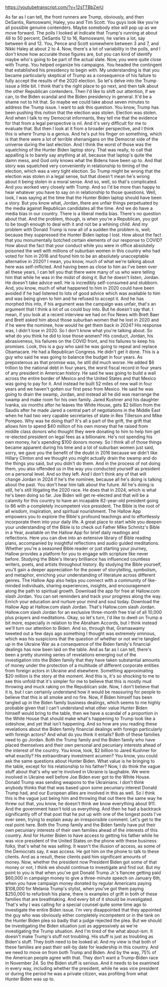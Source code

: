 https://youtubetranscript.com/?v=12sTTBbZerU

 As far as I can tell, the front runners are Trump, obviously, and then DeSantis, Ramoswami, Haley, you and Tim Scott. You guys look like you're all possible genuine contenders. Maybe somebody else will pop up as we move forward. The polls I looked at indicate that Trump's running at about 48 to 50 percent, DeSantis 12 to 16, Ramoswami, he varies a lot, say between 6 and 12. You, Pence and Scott somewhere between 3 and 7, and Nikki Haley at about 2 to 4. Now, there's a lot of variability in the polls, and I don't know how accurate those figures are, but you can kind of identify maybe who's going to be part of the actual slate. Now, you were quite close with Trump. You helped organize his campaigns. You headed the contingent that established his presidency to begin with. My understanding is that you became particularly skeptical of Trump as a consequence of his failure to fully accept the results of the 2020 election. So let's delve into the Trump issue a little bit. I think that's the right place to go next, and then talk about the other Republican contenders. Then I'd like to shift our attention, if we can, to the Biden scandal and the Biden presidency in general. It'd be a shame not to hit that. So maybe we could take about seven minutes to address the Trump issue. I want to ask this question. You know, Trump has been pushing this notion that the election was stolen. Election was stolen. And when I talk to my Democrat informants, they tell me that the evidence for that from a legal perspective is nil. And it's very difficult for me to evaluate that. But then I look at it from a broader perspective, and I think this is where Trump is a genius. And he's put his finger on something, which is that there were a lot of terrible shenanigans on the Democrat side of the universe during the last election. And I think the worst of those was the squelching of the Hunter Biden laptop story. That was really, to call that appalling is to barely say anything at all, because that laptop's quite the damn mess, and God only knows what the Bidens have been up to. And that story was squelched very conveniently in relationship to timing of the election, which was a very tight election. So Trump might be wrong that the election was stolen in a legal sense, but that doesn't mean he's wrong about it being stolen in a moral sense. And so, well, so that's complicated. And you worked very closely with Trump. And so I'd be more than happy to hear whatever you have to say on in relationship to those questions. Well, look, I was saying at the time that the Hunter Biden laptop should have been a story. But you know what, Jordan, there are unfair things perpetuated by the media against Republican candidates all the time. And we do have a media bias in our country. There is a liberal media bias. There's no question about that. And the problem, though, is when you're a Republican, you got to be tough enough to deal with it and not be a whining child. And my problem with Donald Trump is now all of a sudden the problem is, well, because they suppressed the Hunter Biden laptop I lost. How about the fact that you monumentally botched certain elements of our response to COVID? How about the fact that your conduct while you were in office absolutely poisoned the well with millions of suburban women in this country who had voted for him in 2016 and found him to be an absolutely unacceptable alternative in 2020? I mean, you know, much of what we're talking about here was self-inflicted. And having been as close to him as I've been over all these years, I can tell you that there were many of us who were telling him that while he was in the midst of doing it. But he doesn't listen, Jordan. He doesn't take advice well. He is incredibly self-consumed and stubborn. And, you know, much of what happened to him in 2020 could have been avoided if he had listened to lots of good advice which was available to him and was being given to him and he refused to accept it. And he has morphed this into, if his argument was the campaign was unfair, that's an argument that I think a lot of us could buy into. But he doesn't say that. I mean, if you look at a recent interview we had on Fox News with Brett Baer and Brett asked him about those suburban women that he lost in 2020 and if he were the nominee, how would he get them back in 2024? His response was, I didn't lose in 2020. So I don't know what you're talking about. So what do you think he did to lose those women? His conduct, Jordan, his abrasiveness, his failures on the COVID front, and his failures to keep his promises. Look, this is a guy who said he was going to repeal and replace Obamacare. He had a Republican Congress. He didn't get it done. This is a guy who said he was going to balance the budget in four years. As preposterous as that promise was, he still did much worse. He added $6 trillion to the national debt in four years, the worst fiscal record in four years of any president in American history. He said he was going to build a wall across the entire border of Mexico and the United States and that Mexico was going to pay for it. And instead he built 52 miles of new wall in four years and we haven't gotten our first peso from Mexico. He said he was going to drain the swamp, Jordan, and instead all he did was rearrange the swamp and make room for his own family. Jared Kushner and his daughter Ivanka, six months after he leaves the White House, gets $2 billion from the Saudis after he made Jared a central part of negotiations in the Middle East when he had two very capable secretaries of state in Rex Tillerson and Mike Pompeo. Why was he doing that? It's all a part of the grift, the grift that allows him to spend $40 million of his own money that he raised from middle class donors who thought they were donating to him to help him get re-elected president on legal fees as a billionaire. He's not spending his own money, he's spending $100 donors money. So I think all of those things became apparent during his time and a lot of suburban women just said, sorry, we gave you the benefit of the doubt in 2016 because we didn't like Hillary Clinton and we thought you might actually drain the swamp and do the things you said, but you didn't do them. And in the process of not doing them, you also offended us in the way you conducted yourself as president on a personal level. And so they left. And I don't think any of that will change Jordan in 2024 if he's the nominee, because all he's doing is talking about the past. You don't hear him talk about the future. All he's doing is still, he's still litigating the 2020 race. He does that in 2024, which is what he's been doing so far. Joe Biden will get re-elected and that will be a calamity for this country to have an incapable 82-year-old president going to 86 with a completely incompetent vice president. The Bible is the root of all wisdom, inspiration, and spiritual nourishment. The Hallow App empowers you to explore the Bible's profound teachings and to effortlessly incorporate them into your daily life. A great place to start while you deepen your understanding of the Bible is to check out Father Mike Schmitz's Bible in a Year, available on the Hallow App for brief daily readings and reflections. Here you can dive into an extensive library of Bible reading plans, accompanied by insightful reflections and audio guided meditations. Whether you're a seasoned Bible reader or just starting your journey, Hallow provides a platform for you to engage with scripture like never before. Studying the Bible's literary brilliance has influenced countless writers, poets, and artists throughout history. By studying the Bible yourself, you'll gain a deeper appreciation for the power of storytelling, symbolism, and metaphor, enriching your understanding of literature across different genres. The Hallow App also helps you connect with a community of like-minded individuals, sharing experiences, insights, and encouragement along the path to spiritual growth. Download the app for free at Hallow.com slash Jordan. You can set reminders and track your progress along the way. Enrich your education and nurture your mind and soul today. Download the Hallow App at Hallow.com slash Jordan. That's Hallow.com slash Jordan. Hallow.com slash Jordan for an exclusive three-month free trial of all 10,000 plus prayers and meditations. Okay, so let's turn, I'd like to dwell on Trump a bit more, especially in relation to the Abraham Accords, but I think instead we'll turn our attention to Biden. And so, through that, Gramaswamy tweeted out a few days ago something I thought was extremely ominous, which was his suspicions that the question of whether or not we're tangled up in the Ukraine War as a consequence of the Biden family's financial dealings has now been laid on the table. And as far as I can tell, there's been a pretty stunning series of revelations emerging out of the investigation into the Biden family that they have taken substantial amounts of money under the protection of a multitude of different corporate entities from foreign actors in Ukraine and elsewhere. Something approximating $20 million is the story at the moment. And this is, it's so shocking to me to see this unfold that it's simpler for me to believe that this is mostly mud throwing and muck raking on the Republican side. Now, I don't believe that it is, but I can certainly understand how it would be reassuring for people to believe that this is all smoke and no fire. Now, if Biden himself has been tangled up in the Biden family business dealings, which seems to me highly probable given that I can't understand what other value Hunter Biden himself would bring to the table, then we have a scandal of a proportion in the White House that should make what's happening to Trump look like a sideshow, and yet that isn't happening. And so how are you reading these revelations about the Biden family financial dealings with foreign particularly with foreign actors? And what do you think it entails? Both of these families need to go Jordan. Both the Trump family and the Biden family who have placed themselves and their own personal and pecuniary interests ahead of the interest of the country. You know, look, $2 billion to Jared Kushner for what exactly? His extraordinary investment acumen? You know, you could ask the same questions about Hunter Biden. What value is he bringing to the table, except for his relationship to his father? Now, I do think the vague stuff about that's why we're involved in Ukraine is laughable. We were involved in Ukraine well before Joe Biden ever got to the White House. Donald Trump was sending weapons to the Ukrainians. I don't think anybody thinks that that was based upon some pecuniary interest Donald Trump had, and our European allies are involved in this as well. So I think this is the vague just being him and throwing that out there the same way he threw out that, you know, he doesn't think we know everything about 911. And the government hasn't told us everything. And then he had a backtrack significantly off of that post that he put up with one of the longest posts I've ever seen, trying to explain away an irresponsible comment. Let's get to the real point here. Both the Trump family and the Biden family have put their own pecuniary interests of their own families ahead of the interests of this country. And for Hunter Biden to have access to getting his father while he was vice president of the United States on the phone with these business folks, that's what he was selling. It wasn't the illusion of access, as some of the Democrats say, it was access. He got him on the phone to talk to these clients. And as a result, these clients paid him significant amounts of money. Now, whether the president now President Biden got some of that money or not, I think we should continue to investigate and find out. But my point to you is that when you've got Donald Trump Jr.'s fiancee getting paid $60,000 in campaign money to give a three-minute speech on January 6th, when you have campaign money donated by regular Americans paying $108,000 for Melania Trump's stylist, when you've got them paying $250,000 to refurbish his plane, there is examples of grift in both of these families that are breathtaking. And every bit of it should be investigated. That's why I was calling for a special counsel quite some time ago to investigate the entire Biden issue. I'm very disappointed that they appointed the guy who was obviously either completely incompetent or in the tank on the Hunter Biden plea so badly that a judge rejected the plea. But we should be investigating the Biden situation just as aggressively as we're investigating the Trump situation. And I'm tired of the what about-ism. It doesn't make Trump's stuff not troubling. His stuff is just as troubling as Biden's stuff. They both need to be looked at. And my view is that both of these families are past their sell-by date for leadership in this country. And we need to move on from both Trump and Biden. And by the way, 75% of the American people agree with that. They don't want a Trump-Biden race in November 24. So the Biden stuff is serious. And it needs to be examined in every way, including whether the president, while he was vice president or during the period he was a private citizen, was profiting from what Hunter Biden was up to.